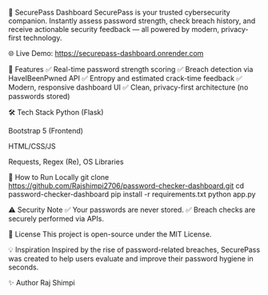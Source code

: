 🔐 SecurePass Dashboard
SecurePass is your trusted cybersecurity companion.
Instantly assess password strength, check breach history, and receive actionable security feedback — all powered by modern, privacy-first technology.

🌐 Live Demo: https://securepass-dashboard.onrender.com

🚀 Features
✅ Real-time password strength scoring
✅ Breach detection via HaveIBeenPwned API
✅ Entropy and estimated crack-time feedback
✅ Modern, responsive dashboard UI
✅ Clean, privacy-first architecture (no passwords stored)

🛠️ Tech Stack
Python (Flask)

Bootstrap 5 (Frontend)

HTML/CSS/JS

Requests, Regex (Re), OS Libraries

📄 How to Run Locally
git clone https://github.com/Rajshimpi2706/password-checker-dashboard.git
cd password-checker-dashboard
pip install -r requirements.txt
python app.py

⚠️ Security Note
✅ Your passwords are never stored.
✅ Breach checks are securely performed via APIs.

📢 License
This project is open-source under the MIT License.

💡 Inspiration
Inspired by the rise of password-related breaches, SecurePass was created to help users evaluate and improve their password hygiene in seconds.

✨ Author
Raj Shimpi




